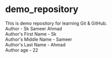 # demo_repository
This is demo repository for learning Git &amp; GitHub.
<br>
Author - Sk Sameer Ahmad
<br>
Author's First Name - Sk
<br>
Author's Middle Name - Sameer
<br>
Author's Last Name - Ahmad
<br>
Author age - 22

